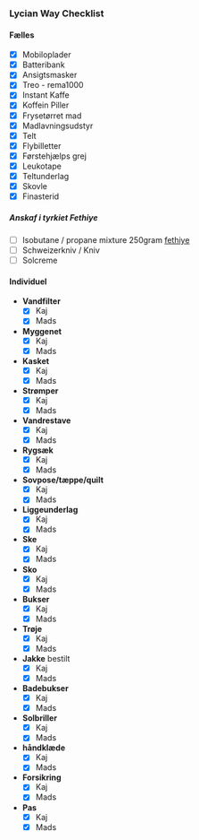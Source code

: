 ### Lycian Way Checklist


#### Fælles
- [x] Mobiloplader
- [x] Batteribank
- [x] Ansigtsmasker
- [x] Treo - rema1000
- [x] Instant Kaffe
- [x] Koffein Piller
- [x] Frysetørret mad
- [x] Madlavningsudstyr
- [x] Telt
- [x] Flybilletter
- [x] Førstehjælps grej
- [x] Leukotape
- [x] Teltunderlag
- [x] Skovle
- [x] Finasterid

##### Anskaf i tyrkiet Fethiye
- [ ] Isobutane / propane mixture 250gram [fethiye](https://maps.app.goo.gl/gsRdikfKMLax4tdo9)
- [ ] Schweizerkniv / Kniv
- [ ] Solcreme

#### Individuel

- **Vandfilter**
  - [x] Kaj
  - [x] Mads
- **Myggenet**
  - [x] Kaj
  - [x] Mads
- **Kasket**
  - [x] Kaj
  - [x] Mads
- **Strømper**
  - [x] Kaj
  - [x] Mads
- **Vandrestave**
  - [x] Kaj
  - [x] Mads
- **Rygsæk**
  - [x] Kaj
  - [x] Mads
- **Sovpose/tæppe/quilt**
  - [x] Kaj
  - [x] Mads
- **Liggeunderlag** 
  - [x] Kaj
  - [x] Mads
- **Ske**
  - [x] Kaj
  - [x] Mads
- **Sko**
  - [x] Kaj
  - [x] Mads
- **Bukser**
  - [x] Kaj
  - [x] Mads
- **Trøje**
  - [x] Kaj
  - [x] Mads
- **Jakke** bestilt
  - [x] Kaj
  - [x] Mads
- **Badebukser**
  - [x] Kaj
  - [x] Mads
- **Solbriller**
  - [x] Kaj
  - [x] Mads
- **håndklæde**
  - [x] Kaj
  - [x] Mads
- **Forsikring**
  - [x] Kaj
  - [x] Mads
- **Pas**
  - [x] Kaj
  - [x] Mads
